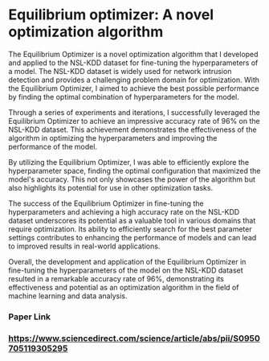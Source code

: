 # Equilibrium optimizer: A novel optimization algorithm
The Equilibrium Optimizer is a novel optimization algorithm that I developed and applied to the NSL-KDD dataset for fine-tuning the hyperparameters of a model. The NSL-KDD dataset is widely used for network intrusion detection and provides a challenging problem domain for optimization. With the Equilibrium Optimizer, I aimed to achieve the best possible performance by finding the optimal combination of hyperparameters for the model.

Through a series of experiments and iterations, I successfully leveraged the Equilibrium Optimizer to achieve an impressive accuracy rate of 96% on the NSL-KDD dataset. This achievement demonstrates the effectiveness of the algorithm in optimizing the hyperparameters and improving the performance of the model.

By utilizing the Equilibrium Optimizer, I was able to efficiently explore the hyperparameter space, finding the optimal configuration that maximized the model's accuracy. This not only showcases the power of the algorithm but also highlights its potential for use in other optimization tasks.

The success of the Equilibrium Optimizer in fine-tuning the hyperparameters and achieving a high accuracy rate on the NSL-KDD dataset underscores its potential as a valuable tool in various domains that require optimization. Its ability to efficiently search for the best parameter settings contributes to enhancing the performance of models and can lead to improved results in real-world applications.

Overall, the development and application of the Equilibrium Optimizer in fine-tuning the hyperparameters of the model on the NSL-KDD dataset resulted in a remarkable accuracy rate of 96%, demonstrating its effectiveness and potential as an optimization algorithm in the field of machine learning and data analysis.
### Paper Link 
### https://www.sciencedirect.com/science/article/abs/pii/S0950705119305295

